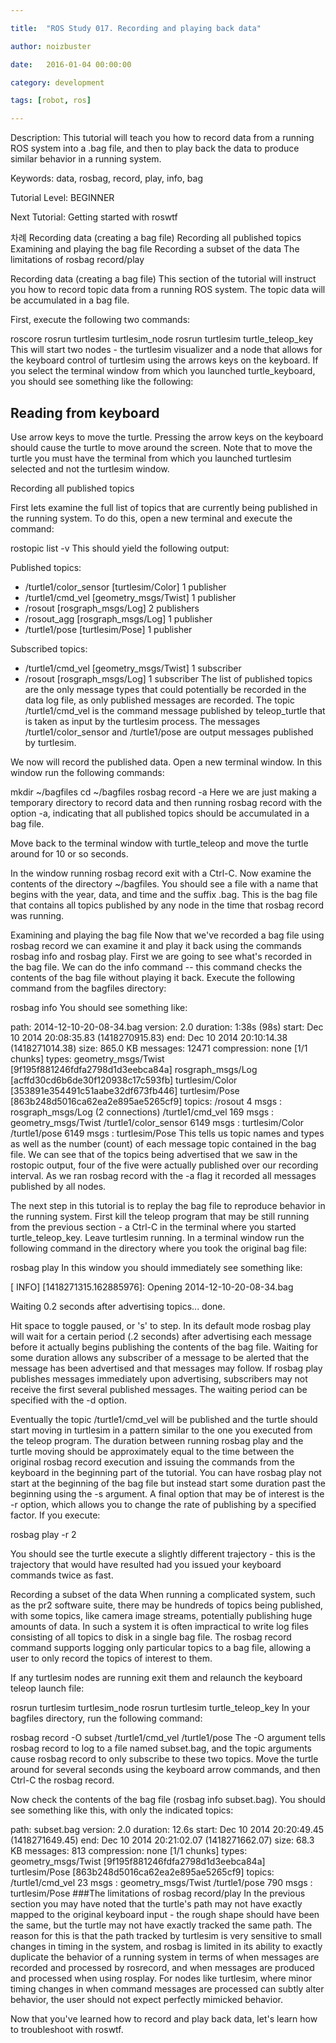 ```yaml
---

title:  "ROS Study 017. Recording and playing back data"

author: noizbuster

date:   2016-01-04 00:00:00

category: development

tags: [robot, ros]

---
```


Description: This tutorial will teach you how to record data from a running ROS system into a .bag file, and then to play back the data to produce similar behavior in a running system.

Keywords: data, rosbag, record, play, info, bag

Tutorial Level: BEGINNER

Next Tutorial: Getting started with roswtf


차례
Recording data (creating a bag file)
Recording all published topics
Examining and playing the bag file
Recording a subset of the data
The limitations of rosbag record/play

Recording data (creating a bag file)
This section of the tutorial will instruct you how to record topic data from a running ROS system. The topic data will be accumulated in a bag file.

First, execute the following two commands:


roscore
rosrun turtlesim turtlesim_node
rosrun turtlesim turtle_teleop_key
This will start two nodes - the turtlesim visualizer and a node that allows for the keyboard control of turtlesim using the arrows keys on the keyboard. If you select the terminal window from which you launched turtle_keyboard, you should see something like the following:


Reading from keyboard
---------------------------
Use arrow keys to move the turtle.
Pressing the arrow keys on the keyboard should cause the turtle to move around the screen. Note that to move the turtle you must have the terminal from which you launched turtlesim selected and not the turtlesim window.

Recording all published topics

First lets examine the full list of topics that are currently being published in the running system. To do this, open a new terminal and execute the command:


rostopic list -v
This should yield the following output:


Published topics:
 * /turtle1/color_sensor [turtlesim/Color] 1 publisher
 * /turtle1/cmd_vel [geometry_msgs/Twist] 1 publisher
 * /rosout [rosgraph_msgs/Log] 2 publishers
 * /rosout_agg [rosgraph_msgs/Log] 1 publisher
 * /turtle1/pose [turtlesim/Pose] 1 publisher

Subscribed topics:
 * /turtle1/cmd_vel [geometry_msgs/Twist] 1 subscriber
 * /rosout [rosgraph_msgs/Log] 1 subscriber
The list of published topics are the only message types that could potentially be recorded in the data log file, as only published messages are recorded. The topic /turtle1/cmd_vel is the command message published by teleop_turtle that is taken as input by the turtlesim process. The messages /turtle1/color_sensor and /turtle1/pose are output messages published by turtlesim.

We now will record the published data. Open a new terminal window. In this window run the following commands:


mkdir ~/bagfiles
cd ~/bagfiles
rosbag record -a
Here we are just making a temporary directory to record data and then running rosbag record with the option -a, indicating that all published topics should be accumulated in a bag file.

Move back to the terminal window with turtle_teleop and move the turtle around for 10 or so seconds.

In the window running rosbag record exit with a Ctrl-C. Now examine the contents of the directory ~/bagfiles. You should see a file with a name that begins with the year, data, and time and the suffix .bag. This is the bag file that contains all topics published by any node in the time that rosbag record was running.

Examining and playing the bag file
Now that we've recorded a bag file using rosbag record we can examine it and play it back using the commands rosbag info and rosbag play. First we are going to see what's recorded in the bag file. We can do the info command -- this command checks the contents of the bag file without playing it back. Execute the following command from the bagfiles directory:

rosbag info <your bagfile>
You should see something like:


path:        2014-12-10-20-08-34.bag
version:     2.0
duration:    1:38s (98s)
start:       Dec 10 2014 20:08:35.83 (1418270915.83)
end:         Dec 10 2014 20:10:14.38 (1418271014.38)
size:        865.0 KB
messages:    12471
compression: none [1/1 chunks]
types:       geometry_msgs/Twist [9f195f881246fdfa2798d1d3eebca84a]
             rosgraph_msgs/Log   [acffd30cd6b6de30f120938c17c593fb]
             turtlesim/Color     [353891e354491c51aabe32df673fb446]
             turtlesim/Pose      [863b248d5016ca62ea2e895ae5265cf9]
topics:      /rosout                    4 msgs    : rosgraph_msgs/Log   (2 connections)
             /turtle1/cmd_vel         169 msgs    : geometry_msgs/Twist
             /turtle1/color_sensor   6149 msgs    : turtlesim/Color    
             /turtle1/pose           6149 msgs    : turtlesim/Pose
This tells us topic names and types as well as the number (count) of each message topic contained in the bag file. We can see that of the topics being advertised that we saw in the rostopic output, four of the five were actually published over our recording interval. As we ran rosbag record with the -a flag it recorded all messages published by all nodes.

The next step in this tutorial is to replay the bag file to reproduce behavior in the running system. First kill the teleop program that may be still running from the previous section - a Ctrl-C in the terminal where you started turtle_teleop_key. Leave turtlesim running. In a terminal window run the following command in the directory where you took the original bag file:


rosbag play <your bagfile>
In this window you should immediately see something like:


[ INFO] [1418271315.162885976]: Opening 2014-12-10-20-08-34.bag

Waiting 0.2 seconds after advertising topics... done.

Hit space to toggle paused, or 's' to step.
In its default mode rosbag play will wait for a certain period (.2 seconds) after advertising each message before it actually begins publishing the contents of the bag file. Waiting for some duration allows any subscriber of a message to be alerted that the message has been advertised and that messages may follow. If rosbag play publishes messages immediately upon advertising, subscribers may not receive the first several published messages. The waiting period can be specified with the -d option.

Eventually the topic /turtle1/cmd_vel will be published and the turtle should start moving in turtlesim in a pattern similar to the one you executed from the teleop program. The duration between running rosbag play and the turtle moving should be approximately equal to the time between the original rosbag record execution and issuing the commands from the keyboard in the beginning part of the tutorial. You can have rosbag play not start at the beginning of the bag file but instead start some duration past the beginning using the -s argument. A final option that may be of interest is the -r option, which allows you to change the rate of publishing by a specified factor. If you execute:


rosbag play -r 2 <your bagfile>

You should see the turtle execute a slightly different trajectory - this is the trajectory that would have resulted had you issued your keyboard commands twice as fast.

Recording a subset of the data
When running a complicated system, such as the pr2 software suite, there may be hundreds of topics being published, with some topics, like camera image streams, potentially publishing huge amounts of data. In such a system it is often impractical to write log files consisting of all topics to disk in a single bag file. The rosbag record command supports logging only particular topics to a bag file, allowing a user to only record the topics of interest to them.

If any turtlesim nodes are running exit them and relaunch the keyboard teleop launch file:


rosrun turtlesim turtlesim_node
rosrun turtlesim turtle_teleop_key
In your bagfiles directory, run the following command:


rosbag record -O subset /turtle1/cmd_vel /turtle1/pose
The -O argument tells rosbag record to log to a file named subset.bag, and the topic arguments cause rosbag record to only subscribe to these two topics. Move the turtle around for several seconds using the keyboard arrow commands, and then Ctrl-C the rosbag record.

Now check the contents of the bag file (rosbag info subset.bag). You should see something like this, with only the indicated topics:


path:        subset.bag
version:     2.0
duration:    12.6s
start:       Dec 10 2014 20:20:49.45 (1418271649.45)
end:         Dec 10 2014 20:21:02.07 (1418271662.07)
size:        68.3 KB
messages:    813
compression: none [1/1 chunks]
types:       geometry_msgs/Twist [9f195f881246fdfa2798d1d3eebca84a]
             turtlesim/Pose      [863b248d5016ca62ea2e895ae5265cf9]
topics:      /turtle1/cmd_vel    23 msgs    : geometry_msgs/Twist
             /turtle1/pose      790 msgs    : turtlesim/Pose
###The limitations of rosbag record/play
In the previous section you may have noted that the turtle's path may not have exactly mapped to the original keyboard input - the rough shape should have been the same, but the turtle may not have exactly tracked the same path. The reason for this is that the path tracked by turtlesim is very sensitive to small changes in timing in the system, and rosbag is limited in its ability to exactly duplicate the behavior of a running system in terms of when messages are recorded and processed by rosrecord, and when messages are produced and processed when using rosplay. For nodes like turtlesim, where minor timing changes in when command messages are processed can subtly alter behavior, the user should not expect perfectly mimicked behavior.




Now that you've learned how to record and play back data, let's learn how to troubleshoot with roswtf.
